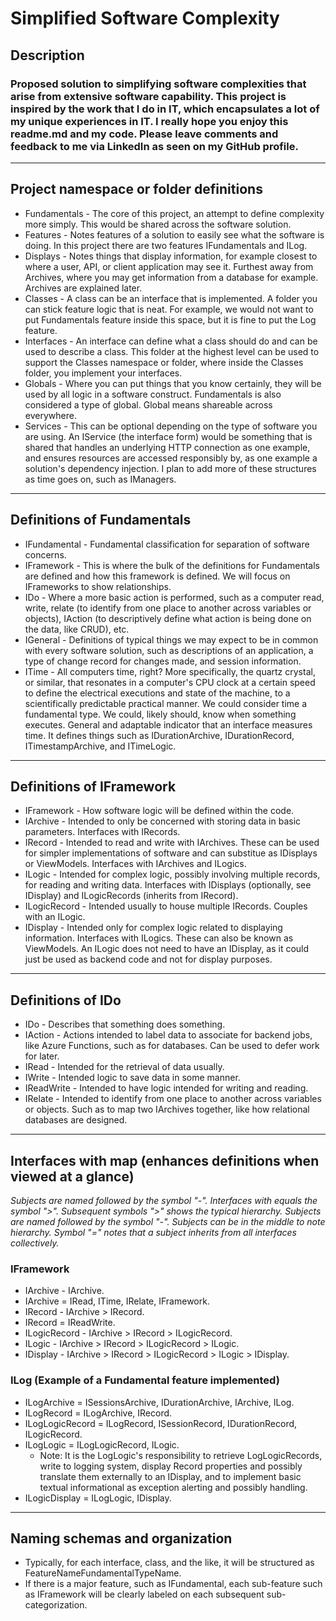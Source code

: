 # Simplified Software Complexity
## Description
### Proposed solution to simplifying software complexities that arise from extensive software capability. This project is inspired by the work that I do in IT, which encapsulates a lot of my unique experiences in IT. I really hope you enjoy this readme.md and my code. Please leave comments and feedback to me via LinkedIn as seen on my GitHub profile.
---
## Project namespace or folder definitions
* Fundamentals - The core of this project, an attempt to define complexity more simply. This would be shared across the software solution.
* Features - Notes features of a solution to easily see what the software is doing. In this project there are two features IFundamentals and ILog.
* Displays  - Notes things that display information, for example closest to where a user, API, or client application may see it. Furthest away from Archives, where you may get information from a database for example. Archives are explained later.
* Classes - A class can be an interface that is implemented. A folder you can stick feature logic that is neat. For example, we would not want to put Fundamentals feature inside this space, but it is fine to put the Log feature.
* Interfaces - An interface can define what a class should do and can be used to describe a class. This folder at the highest level can be used to support the Classes namespace or folder, where inside the Classes folder, you implement your interfaces.
* Globals - Where you can put things that you know certainly, they will be used by all logic in a software construct. Fundamentals is also considered a type of global. Global means shareable across everywhere.
* Services - This can be optional depending on the type of software you are using. An IService (the interface form) would be something that is shared that handles an underlying HTTP connection as one example, and ensures resources are accessed responsibly by, as one example a solution's dependency injection. I plan to add more of these structures as time goes on, such as IManagers.
---
## Definitions of Fundamentals
* IFundamental - Fundamental classification for separation of software concerns.
* IFramework - This is where the bulk of the definitions for Fundamentals are defined and how this framework is defined. We will focus on IFrameworks to show relationships.
* IDo - Where a more basic action is performed, such as a computer read, write, relate (to identify from one place to another across variables or objects), IAction (to descriptively define what action is being done on the data, like CRUD), etc.
* IGeneral - Definitions of typical things we may expect to be in common with every software solution, such as descriptions of an application, a type of change record for changes made, and session information.
* ITime - All computers time, right? More specifically, the quartz crystal, or similar, that resonates in a computer's CPU clock at a certain speed to define the electrical executions and state of the machine, to a scientifically predictable practical manner. We could consider time a fundamental type. We could, likely should, know when something executes. General and adaptable indicator that an interface measures time. It defines things such as IDurationArchive, IDurationRecord, ITimestampArchive, and ITimeLogic.
---
## Definitions of IFramework
* IFramework - How software logic will be defined within the code.
* IArchive - Intended to only be concerned with storing data in basic parameters. Interfaces with IRecords.
* IRecord - Intended to read and write with IArchives. These can be used for simpler implementations of software and can substitue as IDisplays or ViewModels. Interfaces with IArchives and ILogics.
* ILogic - Intended for complex logic, possibly involving multiple records, for reading and writing data. Interfaces with IDisplays (optionally, see IDisplay) and ILogicRecords (inherits from IRecord).
* ILogicRecord - Intended usually to house multiple IRecords. Couples with an ILogic.
* IDisplay - Intended only for complex logic related to displaying information. Interfaces with ILogics. These can also be known as ViewModels. An ILogic does not need to have an IDisplay, as it could just be used as backend code and not for display purposes.
---
## Definitions of IDo
* IDo - Describes that something does something.
* IAction - Actions intended to label data to associate for backend jobs, like Azure Functions, such as for databases. Can be used to defer work for later.
* IRead - Intended for the retrieval of data usually.
* IWrite - Intended logic to save data in some manner.
* IReadWrite - Intended to have logic intended for writing and reading.
* IRelate - Intended to identify from one place to another across variables or objects. Such as to map two IArchives together, like how relational databases are designed.
---
## Interfaces with map (enhances definitions when viewed at a glance)
*Subjects are named followed by the symbol "-". Interfaces with equals the symbol ">". Subsequent symbols ">" shows the typical hierarchy. Subjects are named followed by the symbol "-". Subjects can be in the middle to note hierarchy. Symbol "=" notes that a subject inherits from all interfaces collectively.*  
### IFramework
* IArchive - IArchive.
* IArchive = IRead, ITime, IRelate, IFramework.
* IRecord - IArchive > IRecord.
* IRecord = IReadWrite.
* ILogicRecord - IArchive > IRecord > ILogicRecord.
* ILogic - IArchive > IRecord > ILogicRecord > ILogic.
* IDisplay - IArchive > IRecord > ILogicRecord > ILogic > IDisplay.
### ILog (Example of a Fundamental feature implemented)
* ILogArchive = ISessionsArchive, IDurationArchive, IArchive, ILog.
* ILogRecord = ILogArchive, IRecord.
* ILogLogicRecord = ILogRecord, ISessionRecord, IDurationRecord, ILogicRecord.
* ILogLogic = ILogLogicRecord, ILogic. 
  * Note: It is the LogLogic's responsibility to retrieve LogLogicRecords, write to logging system, display Record properties and possibly translate them externally to an IDisplay, and to implement basic textual informational as exception alerting and possibly handling.
* ILogicDisplay = ILogLogic, IDisplay.
---
## Naming schemas and organization
* Typically, for each interface, class, and the like, it will be structured as FeatureNameFundamentalTypeName.
* If there is a major feature, such as IFundamental, each sub-feature such as IFramework will be clearly labeled on each subsequent sub-categorization.

